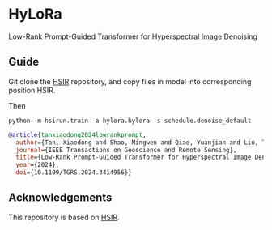 # HyLoRa
Low-Rank Prompt-Guided Transformer for Hyperspectral Image Denoising

## Guide
Git clone the [HSIR](https://github.com/bit-isp/HSIR) repository, and copy files in model into corresponding position HSIR. 

Then 
```
python -m hsirun.train -a hylora.hylora -s schedule.denoise_default
```

```bibtex
@article{tanxiaodong2024lowrankprompt,
  author={Tan, Xiaodong and Shao, Mingwen and Qiao, Yuanjian and Liu, Tiyao and Cao, Xiangyong},
  journal={IEEE Transactions on Geoscience and Remote Sensing}, 
  title={Low-Rank Prompt-Guided Transformer for Hyperspectral Image Denoising}, 
  year={2024},
  doi={10.1109/TGRS.2024.3414956}}
```
## Acknowledgements
This repository is based on [HSIR](https://github.com/bit-isp/HSIR).
